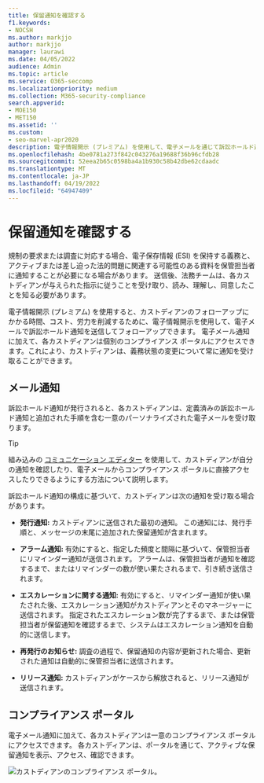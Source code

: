 ```yaml
---
title: 保留通知を確認する
f1.keywords:
- NOCSH
ms.author: markjjo
author: markjjo
manager: laurawi
ms.date: 04/05/2022
audience: Admin
ms.topic: article
ms.service: O365-seccomp
ms.localizationpriority: medium
ms.collection: M365-security-compliance
search.appverid:
- MOE150
- MET150
ms.assetid: ''
ms.custom:
- seo-marvel-apr2020
description: 電子情報開示 (プレミアム) を使用して、電子メールを通じて訴訟ホールド通知を送信およびフォローアップし、義務の状態を監視する方法について説明します。
ms.openlocfilehash: 4be0781a273f842c043276a19688f36b96cfdb28
ms.sourcegitcommit: 52eea2b65c0598ba4a1b930c58b42dbe62cdaadc
ms.translationtype: MT
ms.contentlocale: ja-JP
ms.lasthandoff: 04/19/2022
ms.locfileid: "64947409"
---
```

# <a name="acknowledge-a-hold-notification"></a>保留通知を確認する

規制の要求または調査に対応する場合、電子保存情報 (ESI) を保持する義務と、アクティブまたは差し迫った法的問題に関連する可能性のある資料を保管担当者に通知することが必要になる場合があります。 送信後、法務チームは、各カストディアンが与えられた指示に従うことを受け取り、読み、理解し、同意したことを知る必要があります。

電子情報開示 (プレミアム) を使用すると、カストディアンのフォローアップにかかる時間、コスト、労力を削減するために、電子情報開示を使用して、電子メールで訴訟ホールド通知を送信してフォローアップできます。 電子メール通知に加えて、各カストディアンは個別のコンプライアンス ポータルにアクセスできます。これにより、カストディアンは、義務状態の変更について常に通知を受け取ることができます。

## <a name="email-notifications"></a>メール通知

訴訟ホールド通知が発行されると、各カストディアンは、定義済みの訴訟ホールド通知と追加された手順を含む一意のパーソナライズされた電子メールを受け取ります。 

> [!TIP]
> 組み込みの  [コミュニケーション エディター](using-communications-editor.md) を使用して、カストディアンが自分の通知を確認したり、電子メールからコンプライアンス ポータルに直接アクセスしたりできるようにする方法について説明します。

訴訟ホールド通知の構成に基づいて、カストディアンは次の通知を受け取る場合があります。 

- **発行通知:** カストディアンに送信された最初の通知。 この通知には、発行手順と、メッセージの末尾に追加された保留通知が含まれます。

- **アラーム通知:** 有効にすると、指定した頻度と間隔に基づいて、保管担当者にリマインダー通知が送信されます。 アラームは、保管担当者が通知を確認するまで、またはリマインダーの数が使い果たされるまで、引き続き送信されます。

- **エスカレーションに関する通知:** 有効にすると、リマインダー通知が使い果たされた後、エスカレーション通知がカストディアンとそのマネージャーに送信されます。 指定されたエスカレーション数が完了するまで、または保管担当者が保留通知を確認するまで、システムはエスカレーション通知を自動的に送信します。

- **再発行のお知らせ:** 調査の過程で、保留通知の内容が更新された場合、更新された通知は自動的に保管担当者に送信されます。

- **リリース通知:** カストディアンがケースから解放されると、リリース通知が送信されます。 

## <a name="compliance-portal"></a>コンプライアンス ポータル

電子メール通知に加えて、各カストディアンは一意のコンプライアンス ポータルにアクセスできます。 各カストディアンは、ポータルを通じて、アクティブな保留通知を表示、アクセス、確認できます。

![カストディアンのコンプライアンス ポータル。](../media/CustodianPortal.jpg)
